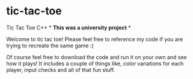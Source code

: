 # tic-tac-toe
Tic Tac Toe C++ * **This was a university project** *

Welcome to tic tac toe! Please feel free to reference my code if you are trying to recreate the same game :)

Of course feel free to download the code and run it on your own and see how it plays! It includes a couple of things like, color variations for each player, input checks and all of that fun stuff.
